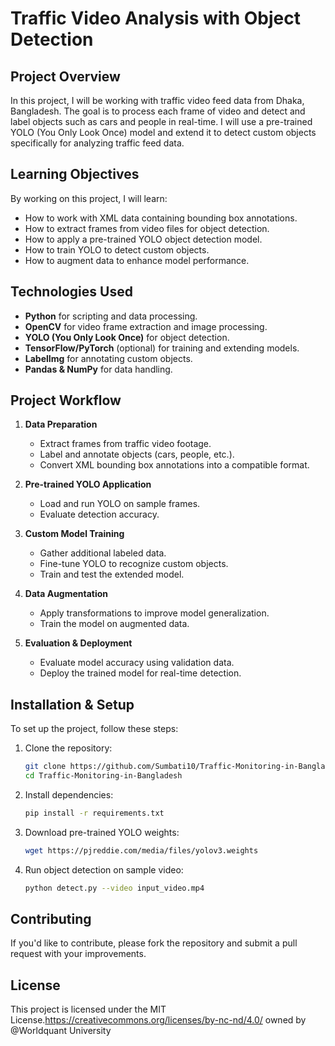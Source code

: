 # Traffic Video Analysis with Object Detection

## Project Overview
In this project, I will be working with traffic video feed data from Dhaka, Bangladesh. The goal is to process each frame of video and detect and label objects such as cars and people in real-time. I will use a pre-trained YOLO (You Only Look Once) model and extend it to detect custom objects specifically for analyzing traffic feed data.

## Learning Objectives
By working on this project, I will learn:
- How to work with XML data containing bounding box annotations.
- How to extract frames from video files for object detection.
- How to apply a pre-trained YOLO object detection model.
- How to train YOLO to detect custom objects.
- How to augment data to enhance model performance.

## Technologies Used
- **Python** for scripting and data processing.
- **OpenCV** for video frame extraction and image processing.
- **YOLO (You Only Look Once)** for object detection.
- **TensorFlow/PyTorch** (optional) for training and extending models.
- **LabelImg** for annotating custom objects.
- **Pandas & NumPy** for data handling.

## Project Workflow
1. **Data Preparation**
   - Extract frames from traffic video footage.
   - Label and annotate objects (cars, people, etc.).
   - Convert XML bounding box annotations into a compatible format.
   
2. **Pre-trained YOLO Application**
   - Load and run YOLO on sample frames.
   - Evaluate detection accuracy.
   
3. **Custom Model Training**
   - Gather additional labeled data.
   - Fine-tune YOLO to recognize custom objects.
   - Train and test the extended model.
   
4. **Data Augmentation**
   - Apply transformations to improve model generalization.
   - Train the model on augmented data.
   
5. **Evaluation & Deployment**
   - Evaluate model accuracy using validation data.
   - Deploy the trained model for real-time detection.

## Installation & Setup
To set up the project, follow these steps:

1. Clone the repository:
   ```bash
   git clone https://github.com/Sumbati10/Traffic-Monitoring-in-Bangladesh.git
   cd Traffic-Monitoring-in-Bangladesh
   ```

2. Install dependencies:
   ```bash
   pip install -r requirements.txt
   ```

3. Download pre-trained YOLO weights:
   ```bash
   wget https://pjreddie.com/media/files/yolov3.weights
   ```

4. Run object detection on sample video:
   ```bash
   python detect.py --video input_video.mp4
   ```

## Contributing
If you'd like to contribute, please fork the repository and submit a pull request with your improvements.

## License
This project is licensed under the MIT License.https://creativecommons.org/licenses/by-nc-nd/4.0/ owned by @Worldquant University

